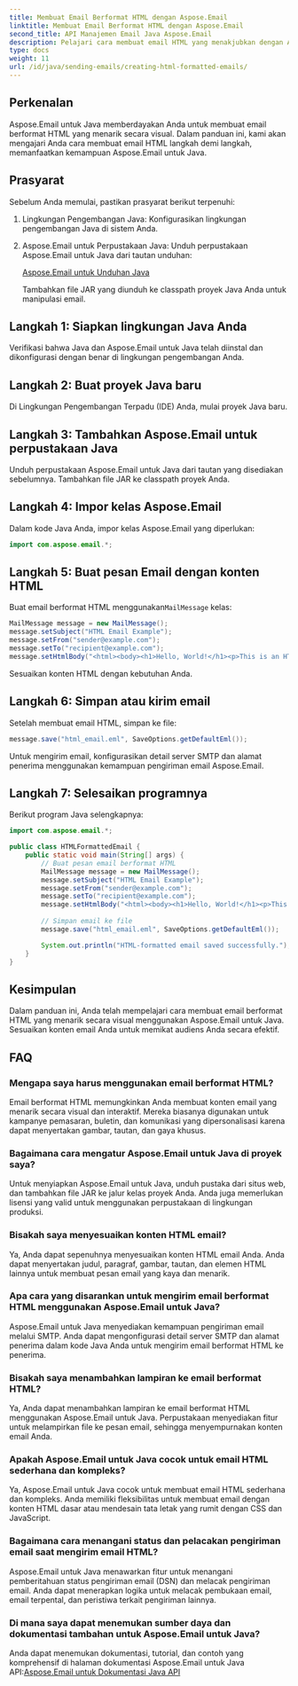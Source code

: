 ```yaml
---
title: Membuat Email Berformat HTML dengan Aspose.Email
linktitle: Membuat Email Berformat HTML dengan Aspose.Email
second_title: API Manajemen Email Java Aspose.Email
description: Pelajari cara membuat email HTML yang menakjubkan dengan Aspose.Email untuk Java. Panduan langkah demi langkah dengan contoh kode untuk komunikasi email yang efektif.
type: docs
weight: 11
url: /id/java/sending-emails/creating-html-formatted-emails/
---
```


## Perkenalan

Aspose.Email untuk Java memberdayakan Anda untuk membuat email berformat HTML yang menarik secara visual. Dalam panduan ini, kami akan mengajari Anda cara membuat email HTML langkah demi langkah, memanfaatkan kemampuan Aspose.Email untuk Java.

## Prasyarat

Sebelum Anda memulai, pastikan prasyarat berikut terpenuhi:

1. Lingkungan Pengembangan Java: Konfigurasikan lingkungan pengembangan Java di sistem Anda.

2. Aspose.Email untuk Perpustakaan Java: Unduh perpustakaan Aspose.Email untuk Java dari tautan unduhan:

   [Aspose.Email untuk Unduhan Java](https://releases.aspose.com/email/java/)

   Tambahkan file JAR yang diunduh ke classpath proyek Java Anda untuk manipulasi email.

## Langkah 1: Siapkan lingkungan Java Anda

Verifikasi bahwa Java dan Aspose.Email untuk Java telah diinstal dan dikonfigurasi dengan benar di lingkungan pengembangan Anda.

## Langkah 2: Buat proyek Java baru

Di Lingkungan Pengembangan Terpadu (IDE) Anda, mulai proyek Java baru.

## Langkah 3: Tambahkan Aspose.Email untuk perpustakaan Java

Unduh perpustakaan Aspose.Email untuk Java dari tautan yang disediakan sebelumnya. Tambahkan file JAR ke classpath proyek Anda.

## Langkah 4: Impor kelas Aspose.Email

Dalam kode Java Anda, impor kelas Aspose.Email yang diperlukan:

```java
import com.aspose.email.*;
```

## Langkah 5: Buat pesan Email dengan konten HTML

 Buat email berformat HTML menggunakan`MailMessage` kelas:

```java
MailMessage message = new MailMessage();
message.setSubject("HTML Email Example");
message.setFrom("sender@example.com");
message.setTo("recipient@example.com");
message.setHtmlBody("<html><body><h1>Hello, World!</h1><p>This is an HTML-formatted email.</p></body></html>");
```

Sesuaikan konten HTML dengan kebutuhan Anda.

## Langkah 6: Simpan atau kirim email

Setelah membuat email HTML, simpan ke file:

```java
message.save("html_email.eml", SaveOptions.getDefaultEml());
```

Untuk mengirim email, konfigurasikan detail server SMTP dan alamat penerima menggunakan kemampuan pengiriman email Aspose.Email.

## Langkah 7: Selesaikan programnya

Berikut program Java selengkapnya:

```java
import com.aspose.email.*;

public class HTMLFormattedEmail {
    public static void main(String[] args) {
        // Buat pesan email berformat HTML
        MailMessage message = new MailMessage();
        message.setSubject("HTML Email Example");
        message.setFrom("sender@example.com");
        message.setTo("recipient@example.com");
        message.setHtmlBody("<html><body><h1>Hello, World!</h1><p>This is an HTML-formatted email.</p></body></html>");
        
        // Simpan email ke file
        message.save("html_email.eml", SaveOptions.getDefaultEml());

        System.out.println("HTML-formatted email saved successfully.");
    }
}
```

## Kesimpulan

Dalam panduan ini, Anda telah mempelajari cara membuat email berformat HTML yang menarik secara visual menggunakan Aspose.Email untuk Java. Sesuaikan konten email Anda untuk memikat audiens Anda secara efektif.

## FAQ

### Mengapa saya harus menggunakan email berformat HTML?
Email berformat HTML memungkinkan Anda membuat konten email yang menarik secara visual dan interaktif. Mereka biasanya digunakan untuk kampanye pemasaran, buletin, dan komunikasi yang dipersonalisasi karena dapat menyertakan gambar, tautan, dan gaya khusus.

### Bagaimana cara mengatur Aspose.Email untuk Java di proyek saya?
Untuk menyiapkan Aspose.Email untuk Java, unduh pustaka dari situs web, dan tambahkan file JAR ke jalur kelas proyek Anda. Anda juga memerlukan lisensi yang valid untuk menggunakan perpustakaan di lingkungan produksi.

### Bisakah saya menyesuaikan konten HTML email?
Ya, Anda dapat sepenuhnya menyesuaikan konten HTML email Anda. Anda dapat menyertakan judul, paragraf, gambar, tautan, dan elemen HTML lainnya untuk membuat pesan email yang kaya dan menarik.

### Apa cara yang disarankan untuk mengirim email berformat HTML menggunakan Aspose.Email untuk Java?
Aspose.Email untuk Java menyediakan kemampuan pengiriman email melalui SMTP. Anda dapat mengonfigurasi detail server SMTP dan alamat penerima dalam kode Java Anda untuk mengirim email berformat HTML ke penerima.

### Bisakah saya menambahkan lampiran ke email berformat HTML?
Ya, Anda dapat menambahkan lampiran ke email berformat HTML menggunakan Aspose.Email untuk Java. Perpustakaan menyediakan fitur untuk melampirkan file ke pesan email, sehingga menyempurnakan konten email Anda.

### Apakah Aspose.Email untuk Java cocok untuk email HTML sederhana dan kompleks?
Ya, Aspose.Email untuk Java cocok untuk membuat email HTML sederhana dan kompleks. Anda memiliki fleksibilitas untuk membuat email dengan konten HTML dasar atau mendesain tata letak yang rumit dengan CSS dan JavaScript.

### Bagaimana cara menangani status dan pelacakan pengiriman email saat mengirim email HTML?
Aspose.Email untuk Java menawarkan fitur untuk menangani pemberitahuan status pengiriman email (DSN) dan melacak pengiriman email. Anda dapat menerapkan logika untuk melacak pembukaan email, email terpental, dan peristiwa terkait pengiriman lainnya.
### Di mana saya dapat menemukan sumber daya dan dokumentasi tambahan untuk Aspose.Email untuk Java?
 Anda dapat menemukan dokumentasi, tutorial, dan contoh yang komprehensif di halaman dokumentasi Aspose.Email untuk Java API:[Aspose.Email untuk Dokumentasi Java API](https://reference.aspose.com/email/java/)

